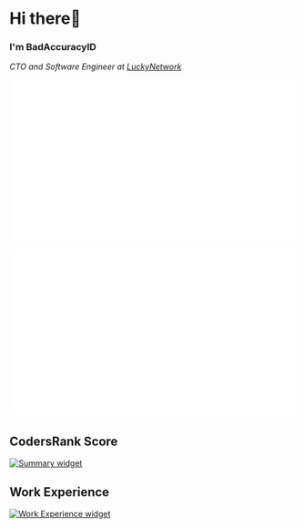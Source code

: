 # Hi there👋
### I'm BadAccuracyID
*CTO and Software Engineer at [LuckyNetwork](https://github.com/Lucky-Development-Department)*

![](https://github.com/BadAccuracyID/github-stats/blob/master/generated/overview.svg)
![](https://github.com/BadAccuracyID/github-stats/blob/master/generated/languages.svg)

## CodersRank Score
[![Summary widget](https://cr-ss-service.azurewebsites.net/api/ScreenShot?widget=summary&username=badaccuracyid)](https://profile.codersrank.io/user/badaccuracyid)

## Work Experience
[![Work Experience widget](https://cr-ss-service.azurewebsites.net/api/ScreenShot?widget=work-experience&username=badaccuracyid)](https://profile.codersrank.io/user/badaccuracyid)
